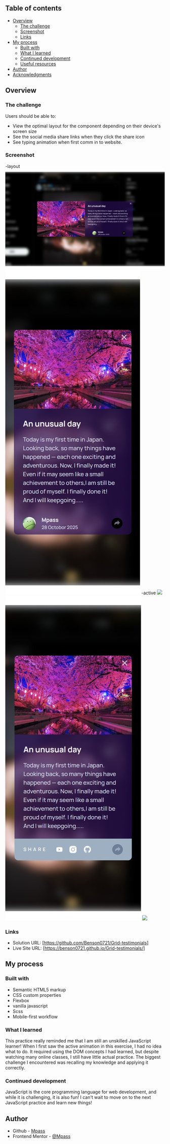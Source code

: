 ## Table of contents

- [Overview](#overview)
  - [The challenge](#the-challenge)
  - [Screenshot](#screenshot)
  - [Links](#links)
- [My process](#my-process)
  - [Built with](#built-with)
  - [What I learned](#what-i-learned)
  - [Continued development](#continued-development)
  - [Useful resources](#useful-resources)
- [Author](#author)
- [Acknowledgments](#acknowledgments)

## Overview

### The challenge

Users should be able to:

- View the optimal layout for the component depending on their device's screen size
- See the social media share links when they click the share icon
- See typing animation when first comm in to website.

### Screenshot

-layout
![](./display/screenshot_desktop.jpeg)
![](./display/screenshot_mobile.jpeg)
-active
![](./display/screenshot_desktop_active.jpeg)
![](./display/screenshot_mobile_active.jpeg)
![](./display/typing.gif)

### Links

- Solution URL: [https://github.com/Benson0721/Grid-testimonials]
- Live Site URL: [https://benson0721.github.io/Grid-testimonials/]

## My process

### Built with

- Semantic HTML5 markup
- CSS custom properties
- Flexbox
- vanilla javascript
- Scss
- Mobile-first workflow

### What I learned

This practice really reminded me that I am still an unskilled JavaScript learner! When I first saw the active animation in this exercise, I had no idea what to do. It required using the DOM concepts I had learned, but despite watching many online classes, I still have little actual practice. The biggest challenge I encountered was recalling my knowledge and applying it correctly.

### Continued development

JavaScript is the core programming language for web development, and while it is challenging, it is also fun! I can't wait to move on to the next JavaScript practice and learn new things!

## Author

- Github - [Mpass](https://github.com/Benson0721)
- Frontend Mentor - [@Mpass](https://www.frontendmentor.io/profile/Benson0721)
